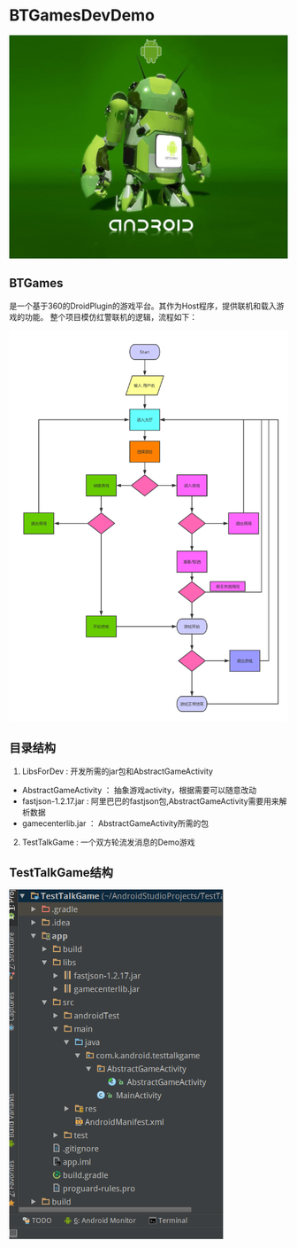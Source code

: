# BTGamesDevDemo
![main picture](./images/android_power.jpg)


##  BTGames 
  是一个基于360的DroidPlugin的游戏平台。其作为Host程序，提供联机和载入游戏的功能。
  整个项目模仿红警联机的逻辑，流程如下：
  
![project flow](./images/BTGames_Flow.png)

##  目录结构
1.  LibsForDev : 开发所需的jar包和AbstractGameActivity
 * AbstractGameActivity ： 抽象游戏activity，根据需要可以随意改动
 * fastjson-1.2.17.jar : 阿里巴巴的fastjson包,AbstractGameActivity需要用来解析数据
 * gamecenterlib.jar ： AbstractGameActivity所需的包
2.  TestTalkGame : 一个双方轮流发消息的Demo游戏
##  TestTalkGame结构
 ![android project](./images/android_project.png)

